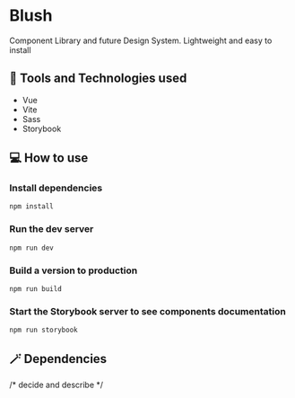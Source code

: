 # Blush

Component Library and future Design System. Lightweight and easy to install

## 🧰 Tools and Technologies used

- Vue
- Vite
- Sass
- Storybook

## 💻 How to use

### Install dependencies
`npm install`

### Run the dev server
`npm run dev`

### Build a version to production
`npm run build`

### Start the Storybook server to see components documentation
`npm run storybook`

## 🪄 Dependencies
/* decide and describe */
